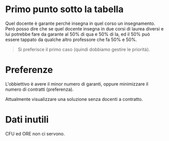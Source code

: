 # Primo punto sotto la tabella

Quel docente è garante perché insegna in quel corso un insegnamento.
Però posso dire che se quel docente insegna in due corsi di laurea diversi e lui potrebbe fare da garante al 50% di qua e 50% di la, ed il 50% può essere tappato da qualche altro professore che fa 50% e 50%.

> Si preferisce il primo caso (quindi dobbiamo gestire le priorità).

# Preferenze

L'obbiettivo è avere il minor numero di garanti, oppure minimizzare il numero di contratti (preferenza).

Attualmente visualizzare una soluzione senza docenti a contratto.

# Dati inutili

CFU ed ORE non ci servono.
